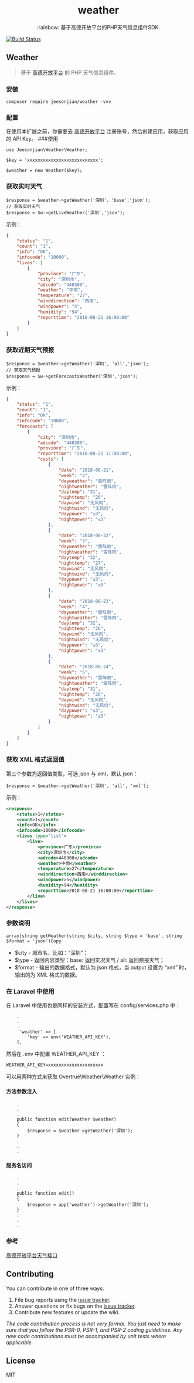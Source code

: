 <h1 align="center"> weather </h1>

<p align="center">:rainbow: 基于高德开放平台的PHP天气信息组件SDK.</p>

[![Build Status](https://travis-ci.org/jeesonjian/weather.svg?branch=master)](https://travis-ci.org/jeesonjian/weather)
## Weather
> 基于  [高德开放平台](https://lbs.amap.com/dev/id/newuser) 的 PHP 天气信息组件。
### 安装
~~~shell script
composer require jeesonjian/weather -vvv
~~~

### 配置
在使用本扩展之前，你需要去 [高德开放平台](https://lbs.amap.com/dev/id/newuser) 注册账号，然后创建应用，获取应用的 API Key。
###使用
~~~
use Jeesonjian\Weather\Weather;

$key = 'xxxxxxxxxxxxxxxxxxxxxxxxxxx';

$weather = new Weather($key);
~~~

### 获取实时天气
~~~
$response = $weather->getWeather('深圳'，'base','json');
// 获取实时天气
$response = $w->getLiveWeather('深圳','json');
~~~

示例：
~~~json
{
    "status": "1",
    "count": "1",
    "info": "OK",
    "infocode": "10000",
    "lives": [
        {
            "province": "广东",
            "city": "深圳市",
            "adcode": "440300",
            "weather": "中雨",
            "temperature": "27",
            "winddirection": "西南",
            "windpower": "5",
            "humidity": "94",
            "reporttime": "2018-08-21 16:00:00"
        }
    ]
}
~~~

### 获取近期天气预报
~~~
$response = $weather->getWeather('深圳', 'all','json');
// 获取天气预报
$response = $w->getForecastsWeather('深圳','json');
~~~
示例：
~~~json
{
    "status": "1", 
    "count": "1", 
    "info": "OK", 
    "infocode": "10000", 
    "forecasts": [
        {
            "city": "深圳市", 
            "adcode": "440300", 
            "province": "广东", 
            "reporttime": "2018-08-21 11:00:00", 
            "casts": [
                {
                    "date": "2018-08-21", 
                    "week": "2", 
                    "dayweather": "雷阵雨", 
                    "nightweather": "雷阵雨", 
                    "daytemp": "31", 
                    "nighttemp": "26", 
                    "daywind": "无风向", 
                    "nightwind": "无风向", 
                    "daypower": "≤3", 
                    "nightpower": "≤3"
                }, 
                {
                    "date": "2018-08-22", 
                    "week": "3", 
                    "dayweather": "雷阵雨", 
                    "nightweather": "雷阵雨", 
                    "daytemp": "32", 
                    "nighttemp": "27", 
                    "daywind": "无风向", 
                    "nightwind": "无风向", 
                    "daypower": "≤3", 
                    "nightpower": "≤3"
                }, 
                {
                    "date": "2018-08-23", 
                    "week": "4", 
                    "dayweather": "雷阵雨", 
                    "nightweather": "雷阵雨", 
                    "daytemp": "32", 
                    "nighttemp": "26", 
                    "daywind": "无风向", 
                    "nightwind": "无风向", 
                    "daypower": "≤3", 
                    "nightpower": "≤3"
                }, 
                {
                    "date": "2018-08-24", 
                    "week": "5", 
                    "dayweather": "雷阵雨", 
                    "nightweather": "雷阵雨", 
                    "daytemp": "31", 
                    "nighttemp": "26", 
                    "daywind": "无风向", 
                    "nightwind": "无风向", 
                    "daypower": "≤3", 
                    "nightpower": "≤3"
                }
            ]
        }
    ]
}
~~~

### 获取 XML 格式返回值
第三个参数为返回值类型，可选 json 与 xml，默认 json：
~~~
$response = $weather->getWeather('深圳', 'all', 'xml');
~~~
示例：
~~~xml
<response>
    <status>1</status>
    <count>1</count>
    <info>OK</info>
    <infocode>10000</infocode>
    <lives type="list">
        <live>
            <province>广东</province>
            <city>深圳市</city>
            <adcode>440300</adcode>
            <weather>中雨</weather>
            <temperature>27</temperature>
            <winddirection>西南</winddirection>
            <windpower>5</windpower>
            <humidity>94</humidity>
            <reporttime>2018-08-21 16:00:00</reporttime>
        </live>
    </lives>
</response>
~~~
### 参数说明
~~~
array|string getWeather(string $city, string $type = 'base', string $format = 'json')Copy
~~~
- $city - 城市名，比如：“深圳”；
- $type - 返回内容类型：base: 返回实况天气 / all: 返回预报天气；
- $format  - 输出的数据格式，默认为 json 格式，当 output 设置为 “xml” 时，输出的为 XML 格式的数据。

### 在 Laravel 中使用
在 Laravel 中使用也是同样的安装方式，配置写在 config/services.php 中：
~~~
    .
    .
    .
     'weather' => [
        'key' => env('WEATHER_API_KEY'),
    ],
~~~
然后在 .env 中配置 WEATHER_API_KEY ：
~~~
WEATHER_API_KEY=xxxxxxxxxxxxxxxxxxxxx
~~~

可以用两种方式来获取 Overtrue\Weather\Weather 实例：
#### 方法参数注入
~~~
    .
    .
    .
    public function edit(Weather $weather) 
    {
        $response = $weather->getWeather('深圳');
    }
    .
    .
    .
~~~
#### 服务名访问
~~~
    .
    .
    .
    public function edit() 
    {
        $response = app('weather')->getWeather('深圳');
    }
    .
    .
    .
~~~

### 参考
[高德开放平台天气接口](https://lbs.amap.com/api/webservice/guide/api/weatherinfo/)

## Contributing

You can contribute in one of three ways:

1. File bug reports using the [issue tracker](https://github.com/jeesonjian/weather/issues).
2. Answer questions or fix bugs on the [issue tracker](https://github.com/jeesonjian/weather/issues).
3. Contribute new features or update the wiki.

_The code contribution process is not very formal. You just need to make sure that you follow the PSR-0, PSR-1, and PSR-2 coding guidelines. Any new code contributions must be accompanied by unit tests where applicable._

## License

MIT